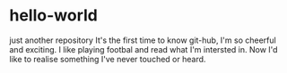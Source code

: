 # hello-world
just another repository
It's the first time to know git-hub, I'm so cheerful and exciting. I like playing footbal and read what I'm intersted in.
Now I'd like to realise something I've never touched or heard.
